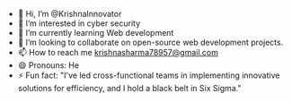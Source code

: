 - 👋 Hi, I’m @KrishnaInnovator
- 👀 I’m interested in cyber security
- 🌱 I’m currently learning Web development
- 💞️ I’m looking to collaborate on open-source web development projects.
- 📫 How to reach me krishnasharma78957@gmail.com
- 😄 Pronouns: He
- ⚡ Fun fact: "I've led cross-functional teams in implementing innovative solutions for efficiency, and I hold a black belt in Six Sigma."

<!---
KrishnaInnovator/KrishnaInnovator is a ✨ special ✨ repository because its `README.md` (this file) appears on your GitHub profile.
You can click the Preview link to take a look at your changes.
--->
